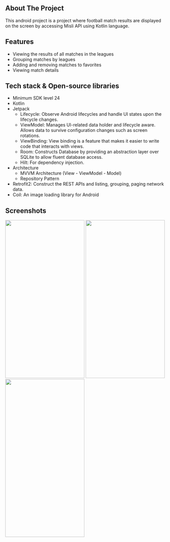 About The Project
-------------
This android project is a project where football match results are displayed on the screen by accessing Misli API using Kotlin language.

Features
-------------
- Viewing the results of all matches in the leagues
- Grouping matches by leagues
- Adding and removing matches to favorites
- Viewing match details

Tech stack & Open-source libraries
-------------
- Minimum SDK level 24
- Kotlin
- Jetpack
  - Lifecycle: Observe Android lifecycles and handle UI states upon the lifecycle changes.
  - ViewModel: Manages UI-related data holder and lifecycle aware. Allows data to survive configuration changes such as screen rotations.
  - ViewBinding: View binding is a feature that makes it easier to write code that interacts with views.
  - Room: Constructs Database by providing an abstraction layer over SQLite to allow fluent database access.
  - Hilt: For dependency injection.
- Architecture
  - MVVM Architecture (View - ViewModel - Model)
  - Repository Pattern
- Retrofit2: Construct the REST APIs and listing, grouping, paging network data.
- Coil: An image loading library for Android


Screenshots
-------------
<img src="https://github.com/kyagan/MisliCase/assets/11218070/104d90cc-6379-4c03-a0d9-2cee952558c6)" width="250" height="500" />
<img src="https://github.com/kyagan/MisliCase/assets/11218070/a7c3424e-2a54-4da2-bf28-99560da21679" width="250" height="500" />
<img src="https://github.com/kyagan/MisliCase/assets/11218070/d58fe05d-ad12-44ce-81fb-be4bd67e506f)" width="250" height="500" />


